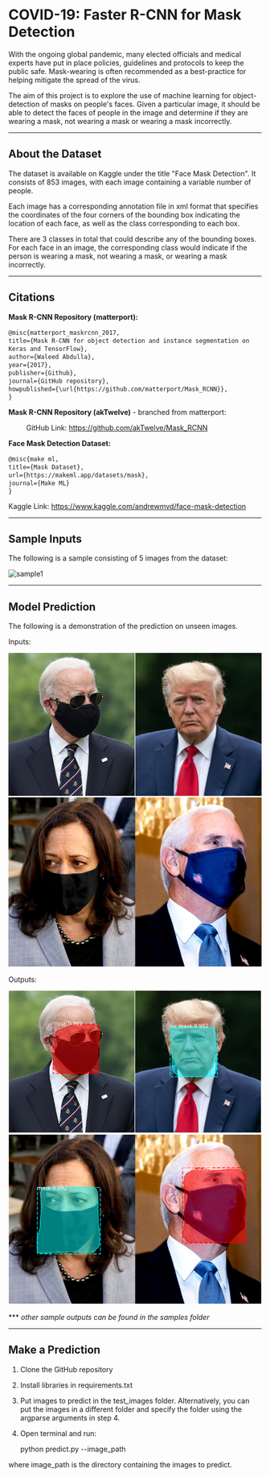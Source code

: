 # **COVID-19: Faster R-CNN for Mask Detection**

With the ongoing global pandemic, many elected officials and medical experts have put in place policies, guidelines and protocols to keep the public safe. Mask-wearing is often recommended as a best-practice for helping mitigate the spread of the virus.

The aim of this project is to explore the use of machine learning for object-detection of masks on people's faces. Given a particular image, it should be able to detect the faces of people in the image and determine if they are wearing a mask, not wearing a mask or wearing a mask incorrectly.

---

## **About the Dataset**

The dataset is available on Kaggle under the title "Face Mask Detection". It consists of 853 images, with each image containing a variable number of people.

Each image has a corresponding annotation file in xml format that specifies the coordinates of the four corners of the bounding box indicating the location of each face, as well as the class corresponding to each box.

There are 3 classes in total that could describe any of the bounding boxes. For each face in an image, the corresponding class would indicate if the person is wearing a mask, not wearing a mask, or wearing a mask incorrectly.

---

## **Citations**

**Mask R-CNN Repository (matterport):**

    @misc{matterport_maskrcnn_2017,
    title={Mask R-CNN for object detection and instance segmentation on Keras and TensorFlow},
    author={Waleed Abdulla},
    year={2017},
    publisher={Github},
    journal={GitHub repository},
    howpublished={\url{https://github.com/matterport/Mask_RCNN}},
    }

**Mask R-CNN Repository (akTwelve)** - branched from matterport:

&nbsp;&nbsp; &nbsp; &nbsp; &nbsp; GitHub Link: <https://github.com/akTwelve/Mask_RCNN>

**Face Mask Detection Dataset:**

    @misc{make ml,
    title={Mask Dataset},
    url={https://makeml.app/datasets/mask},
    journal={Make ML}
    }
Kaggle Link: <https://www.kaggle.com/andrewmvd/face-mask-detection>

---

## **Sample Inputs**

The following is a sample consisting of 5 images from the dataset:

![sample1](./samples/sample1.PNG)

---

## **Model Prediction**

The following is a demonstration of the prediction on unseen images.

Inputs:

![trump-biden](./sample_images/trump-biden.jpg)
![harris-pence](./sample_images/harris-pence.jpeg)

Outputs:

![trump-biden2](./sample_images/sample_output1.PNG)
![harris-pence2](./sample_images/sample_output2.PNG)

*** *other sample outputs can be found in the samples folder*

---

## **Make a Prediction**

1. Clone the GitHub repository
2. Install libraries in requirements.txt
3. Put images to predict in the test_images folder. Alternatively, you can put the images in a different folder and specify the folder using the argparse arguments in step 4.
4. Open terminal and run:

    python predict.py --image_path

where image_path is the directory containing the images to predict.

